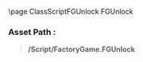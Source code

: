 \page ClassScriptFGUnlock FGUnlock
### Asset Path :
<b><blockquote>/Script/FactoryGame.FGUnlock</blockquote></b>
